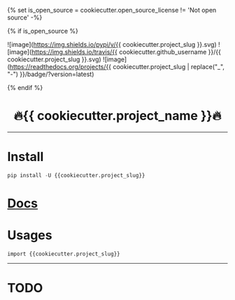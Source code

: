{% set is_open_source = cookiecutter.open_source_license != 'Not open source' -%}

{% if is_open_source %}

![image](https://img.shields.io/pypi/v/{{ cookiecutter.project_slug }}.svg) ![image](https://img.shields.io/travis/{{ cookiecutter.github_username }}/{{ cookiecutter.project_slug }}.svg) ![image](https://readthedocs.org/projects/{{ cookiecutter.project_slug | replace("_", "-") }}/badge/?version=latest)

{% endif %}

<h1 align = "center">🔥{{ cookiecutter.project_name }}🔥</h1>

---
# Install
```python
pip install -U {{cookiecutter.project_slug}}
```

# [Docs](https://jie-yuan.github.io/{{cookiecutter.project_slug}}/)

# Usages
```
import {{cookiecutter.project_slug}}
```

---
# TODO
